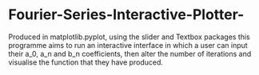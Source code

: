 # Fourier-Series-Interactive-Plotter-
Produced in matplotlib.pyplot, using the slider and Textbox packages this programme aims to run an interactive interface in which a user can input their a_0, a_n and b_n coefficients, then alter the number of iterations and visualise the function that they have produced.
